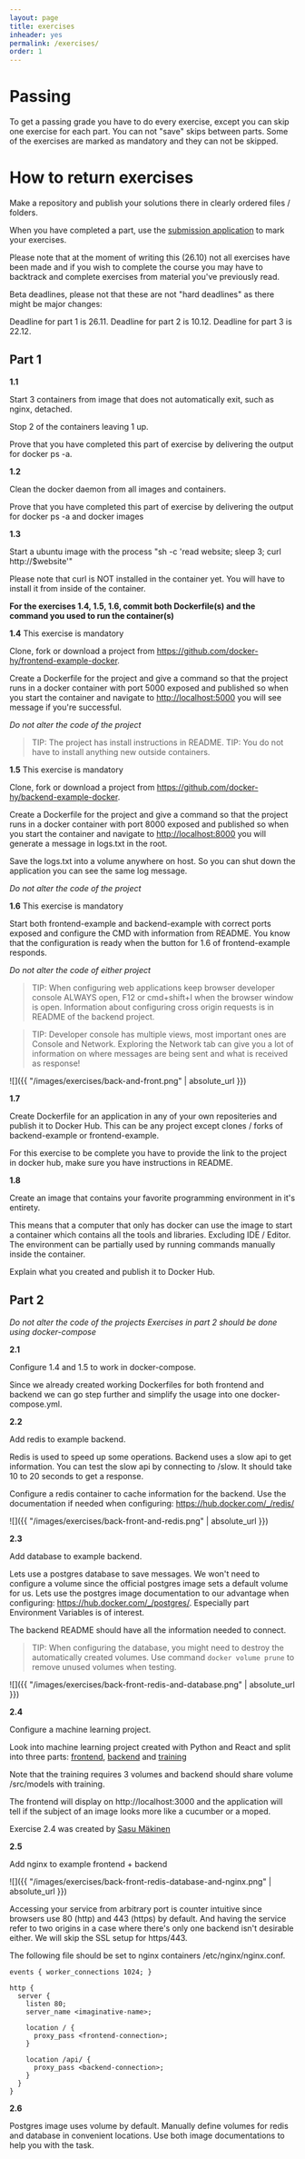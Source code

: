 ```yaml
---
layout: page
title: exercises
inheader: yes
permalink: /exercises/
order: 1
---
```


# Passing

To get a passing grade you have to do every exercise, except you can skip one exercise for each part. You can not "save" skips between parts. Some of the exercises are marked as mandatory and they can not be skipped. 

# How to return exercises

Make a repository and publish your solutions there in clearly ordered files / folders.

When you have completed a part, use the [submission application](https://studies.cs.helsinki.fi/courses/#/docker-beta) to mark your exercises.

Please note that at the moment of writing this (26.10) not all exercises have been made and if you wish to complete the course you may have to backtrack and complete exercises from material you've previously read.

Beta deadlines, please not that these are not "hard deadlines" as there might be major changes:

Deadline for part 1 is 26.11. 
Deadline for part 2 is 10.12. 
Deadline for part 3 is 22.12.

## Part 1

**1.1**

Start 3 containers from image that does not automatically exit, such as nginx, detached.

Stop 2 of the containers leaving 1 up.

Prove that you have completed this part of exercise by delivering the output for docker ps -a.

**1.2**

Clean the docker daemon from all images and containers.

Prove that you have completed this part of exercise by delivering the output for docker ps -a and docker images

**1.3**

Start a ubuntu image with the process "sh -c 'read website; sleep 3; curl http://$website'"

Please note that curl is NOT installed in the container yet. You will have to install it from inside of the container.

**For the exercises 1.4, 1.5, 1.6, commit both Dockerfile(s) and the command you used to run the container(s)**

**1.4** This exercise is mandatory

Clone, fork or download a project from <https://github.com/docker-hy/frontend-example-docker>. 

Create a Dockerfile for the project and give a command so that the project runs in a docker container with port 5000 exposed and published so when you start the container and navigate to <http://localhost:5000> you will see message if you're successful.

*Do not alter the code of the project*

> TIP: The project has install instructions in README.
> TIP: You do not have to install anything new outside containers.

**1.5** This exercise is mandatory

Clone, fork or download a project from <https://github.com/docker-hy/backend-example-docker>. 

Create a Dockerfile for the project and give a command so that the project runs in a docker container with port 8000 exposed and published so when you start the container and navigate to <http://localhost:8000> you will generate a message in logs.txt in the root.

Save the logs.txt into a volume anywhere on host. So you can shut down the application you can see the same log message.

*Do not alter the code of the project*

**1.6** This exercise is mandatory 

Start both frontend-example and backend-example with correct ports exposed and configure the CMD with information from README.
You know that the configuration is ready when the button for 1.6 of frontend-example responds.

*Do not alter the code of either project*

> TIP: When configuring web applications keep browser developer console ALWAYS open, F12 or cmd+shift+I when the browser window is open. Information about configuring cross origin requests is in README of the backend project. 

> TIP: Developer console has multiple views, most important ones are Console and Network. Exploring the Network tab can give you a lot of information on where messages are being sent and what is received as response!

![]({{ "/images/exercises/back-and-front.png" | absolute_url }})

**1.7**

Create Dockerfile for an application in any of your own repositeries and publish it to Docker Hub. This can be any project except clones / forks of backend-example or frontend-example.

For this exercise to be complete you have to provide the link to the project in docker hub, make sure you have instructions in README.

**1.8**

Create an image that contains your favorite programming environment in it's entirety.

This means that a computer that only has docker can use the image to start a container which contains all the tools and libraries. Excluding IDE / Editor. The environment can be partially used by running commands manually inside the container.

Explain what you created and publish it to Docker Hub.


## Part 2

*Do not alter the code of the projects*
*Exercises in part 2 should be done using docker-compose*

**2.1**

Configure 1.4 and 1.5 to work in docker-compose.

Since we already created working Dockerfiles for both frontend and backend we can go step further and simplify the usage into one docker-compose.yml.

**2.2**

Add redis to example backend. 

Redis is used to speed up some operations. Backend uses a slow api to get information. You can test the slow api by connecting to /slow. It should take 10 to 20 seconds to get a response.

Configure a redis container to cache information for the backend. Use the documentation if needed when configuring: <https://hub.docker.com/_/redis/>

![]({{ "/images/exercises/back-front-and-redis.png" | absolute_url }})

**2.3**

Add database to example backend.

Lets use a postgres database to save messages. We won't need to configure a volume since the official postgres image sets a default volume for us. Lets use the postgres image documentation to our advantage when configuring: <https://hub.docker.com/_/postgres/>. Especially part Environment Variables is of interest.

The backend README should have all the information needed to connect.

> TIP: When configuring the database, you might need to destroy the automatically created volumes. Use command `docker volume prune` to remove unused volumes when testing.

![]({{ "/images/exercises/back-front-redis-and-database.png" | absolute_url }})


**2.4**

Configure a machine learning project.

Look into machine learning project created with Python and React and split into three parts: [frontend](https://github.com/docker-hy/ml-kurkkumopo-frontend), [backend](https://github.com/docker-hy/ml-kurkkumopo-backend) and [training](https://github.com/docker-hy/ml-kurkkumopo-training) 

Note that the training requires 3 volumes and backend should share volume /src/models with training. 

The frontend will display on http://localhost:3000 and the application will tell if the subject of an image looks more like a cucumber or a moped.

Exercise 2.4 was created by [Sasu Mäkinen](https://github.com/sasumaki)

**2.5**

Add nginx to example frontend + backend

![]({{ "/images/exercises/back-front-redis-database-and-nginx.png" | absolute_url }})


Accessing your service from arbitrary port is counter intuitive since browsers use 80 (http) and 443 (https) by default. And having the service refer to two origins in a case where there's only one backend isn't desirable either. We will skip the SSL setup for https/443. 

The following file should be set to nginx containers /etc/nginx/nginx.conf.

```
events { worker_connections 1024; }

http {
  server {
    listen 80;
    server_name <imaginative-name>;

    location / {
      proxy_pass <frontend-connection>;
    }

    location /api/ {
      proxy_pass <backend-connection>;
    }
  }
}
```

**2.6**

Postgres image uses volume by default. Manually define volumes for redis and database in convenient locations. Use both image documentations to help you with the task.
